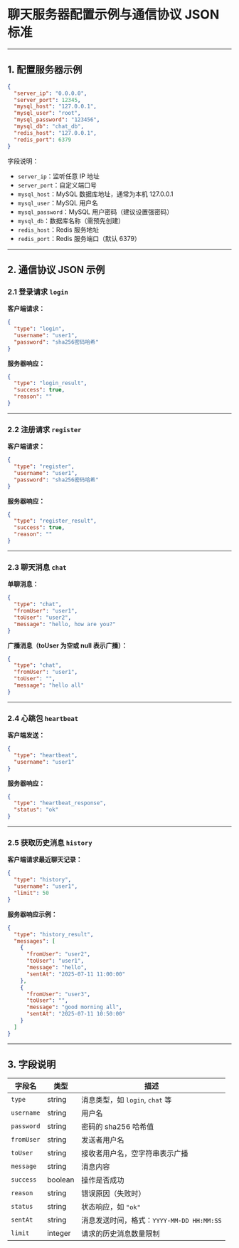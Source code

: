 # 聊天服务器配置示例与通信协议 JSON 标准

---

## 1. 配置服务器示例

```json
{
  "server_ip": "0.0.0.0",
  "server_port": 12345,
  "mysql_host": "127.0.0.1",
  "mysql_user": "root",
  "mysql_password": "123456",
  "mysql_db": "chat_db",
  "redis_host": "127.0.0.1",
  "redis_port": 6379
}
````

字段说明：

* `server_ip`：监听任意 IP 地址
* `server_port`：自定义端口号
* `mysql_host`：MySQL 数据库地址，通常为本机 127.0.0.1
* `mysql_user`：MySQL 用户名
* `mysql_password`：MySQL 用户密码（建议设置强密码）
* `mysql_db`：数据库名称（需预先创建）
* `redis_host`：Redis 服务地址
* `redis_port`：Redis 服务端口（默认 6379）

---

## 2. 通信协议 JSON 示例

### 2.1 登录请求 `login`

**客户端请求：**

```json
{
  "type": "login",
  "username": "user1",
  "password": "sha256密码哈希"
}
```

**服务器响应：**

```json
{
  "type": "login_result",
  "success": true,
  "reason": ""
}
```

---

### 2.2 注册请求 `register`

**客户端请求：**

```json
{
  "type": "register",
  "username": "user1",
  "password": "sha256密码哈希"
}
```

**服务器响应：**

```json
{
  "type": "register_result",
  "success": true,
  "reason": ""
}
```

---

### 2.3 聊天消息 `chat`

**单聊消息：**

```json
{
  "type": "chat",
  "fromUser": "user1",
  "toUser": "user2",
  "message": "hello, how are you?"
}
```

**广播消息（toUser 为空或 null 表示广播）：**

```json
{
  "type": "chat",
  "fromUser": "user1",
  "toUser": "",
  "message": "hello all"
}
```

---

### 2.4 心跳包 `heartbeat`

**客户端发送：**

```json
{
  "type": "heartbeat",
  "username": "user1"
}
```

**服务器响应：**

```json
{
  "type": "heartbeat_response",
  "status": "ok"
}
```

---

### 2.5 获取历史消息 `history`

**客户端请求最近聊天记录：**

```json
{
  "type": "history",
  "username": "user1",
  "limit": 50
}
```

**服务器响应示例：**

```json
{
  "type": "history_result",
  "messages": [
    {
      "fromUser": "user2",
      "toUser": "user1",
      "message": "hello",
      "sentAt": "2025-07-11 11:00:00"
    },
    {
      "fromUser": "user3",
      "toUser": "",
      "message": "good morning all",
      "sentAt": "2025-07-11 10:50:00"
    }
  ]
}
```

---

## 3. 字段说明

| 字段名        | 类型      | 描述                              |
| ---------- | ------- | ------------------------------- |
| `type`     | string  | 消息类型，如 `login`, `chat` 等        |
| `username` | string  | 用户名                             |
| `password` | string  | 密码的 sha256 哈希值                  |
| `fromUser` | string  | 发送者用户名                          |
| `toUser`   | string  | 接收者用户名，空字符串表示广播                 |
| `message`  | string  | 消息内容                            |
| `success`  | boolean | 操作是否成功                          |
| `reason`   | string  | 错误原因（失败时）                       |
| `status`   | string  | 状态响应，如 `"ok"`                   |
| `sentAt`   | string  | 消息发送时间，格式：`YYYY-MM-DD HH:MM:SS` |
| `limit`    | integer | 请求的历史消息数量限制                     |
